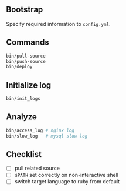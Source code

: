 ## Bootstrap

Specify required information to `config.yml`.

## Commands

```bash
bin/pull-source
bin/push-source
bin/deploy
```

## Initialize log

```bash
bin/init_logs
```

## Analyze

```bash
bin/access_log # nginx log
bin/slow_log   # mysql slow log
```

## Checklist

- [ ] pull related source
- [ ] `$PATH` set correctly on non-interactive shell
- [ ] switch target language to ruby from default
